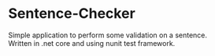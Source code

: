 # Sentence-Checker
Simple application to perform some validation on a sentence.  
Written in .net core and using nunit test framework.
